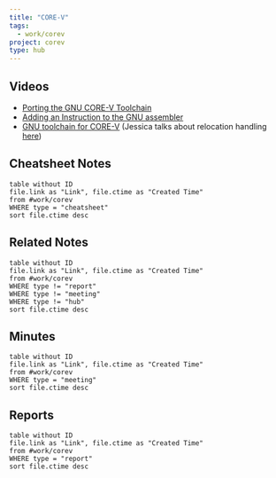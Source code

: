 ```yaml
---
title: "CORE-V"
tags:
  - work/corev
project: corev
type: hub
---
```

## Videos
- [Porting the GNU CORE-V Toolchain](https://www.youtube.com/watch?v=RT0GqJySnBc&t=333s)
- [Adding an Instruction to the GNU assembler](https://www.youtube.com/watch?v=GcnkcK3uYYI&t=228s)
- [GNU toolchain for CORE-V](https://www.youtube.com/watch?v=3f3VuSzslxU&t=1418s) (Jessica talks about relocation handling [here](https://youtu.be/3f3VuSzslxU?t=1192))
## Cheatsheet Notes
```dataview
table without ID
file.link as "Link", file.ctime as "Created Time"
from #work/corev 
WHERE type = "cheatsheet"
sort file.ctime desc
```
## Related Notes
```dataview
table without ID
file.link as "Link", file.ctime as "Created Time"
from #work/corev 
WHERE type != "report"
WHERE type != "meeting"
WHERE type != "hub"
sort file.ctime desc
```

## Minutes
```dataview
table without ID
file.link as "Link", file.ctime as "Created Time"
from #work/corev
WHERE type = "meeting"
sort file.ctime desc
```

## Reports
```dataview
table without ID
file.link as "Link", file.ctime as "Created Time"
from #work/corev
WHERE type = "report"
sort file.ctime desc
```